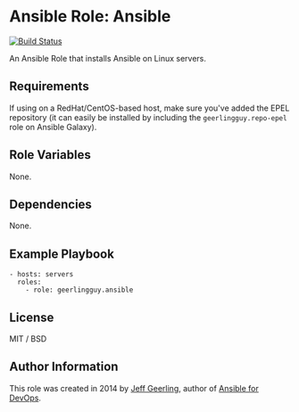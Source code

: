 # Ansible Role: Ansible

[![Build Status](https://travis-ci.org/geerlingguy/ansible-role-ansible.svg?branch=master)](https://travis-ci.org/geerlingguy/ansible-role-ansible)

An Ansible Role that installs Ansible on Linux servers.

## Requirements

If using on a RedHat/CentOS-based host, make sure you've added the EPEL repository (it can easily be installed by including the `geerlingguy.repo-epel` role on Ansible Galaxy).

## Role Variables

None.

## Dependencies

None.

## Example Playbook

    - hosts: servers
      roles:
        - role: geerlingguy.ansible

## License

MIT / BSD

## Author Information

This role was created in 2014 by [Jeff Geerling](https://www.jeffgeerling.com/), author of [Ansible for DevOps](https://www.ansiblefordevops.com/).
